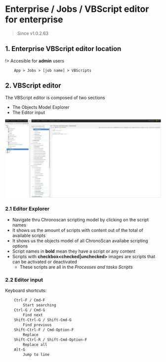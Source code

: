 # Enterprise / Jobs / VBScript editor for enterprise

> Since v1.0.2.63

## 1. Enterprise VBScript editor location

!> Accesible for **admin** users

````
    App > Jobs > [job name] > VBScripts
````

## 2. VBScript editor

The VBScript editor is composed of two sections

* The Objects Model Explorer
* The Editor input

<img src="./_images_/vbseditor/editormain.jpg" class="bordered" width="820" height="auto" alt="VBScript editor on enterprise">  


### 2.1 Editor Explorer

* Navigate thru Chronoscan scripting model by clicking on the script names
* It shows us the amount of scripts with content out of the total of available scripts
* It shows us the objects model of all ChronoScan availabe scripting options 
* Script names in **bold** mean they have a script or any content
* Scripts with **checkbox<checked|unchecked>** images are scripts that can be activated or deactivated
    * These scripts are all in the _Processes and tasks Scripts_

### 2.2 Editor input

Keyboard shortcuts:

````
    Ctrl-F / Cmd-F
        Start searching
    Ctrl-G / Cmd-G
        Find next
    Shift-Ctrl-G / Shift-Cmd-G
        Find previous
    Shift-Ctrl-F / Cmd-Option-F
        Replace
    Shift-Ctrl-R / Shift-Cmd-Option-F
        Replace all
    Alt-G
        Jump to line
````


